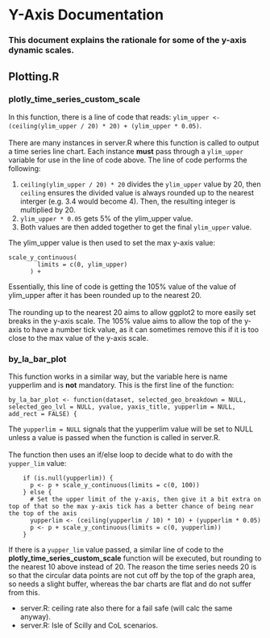 # Y-Axis Documentation
### This document explains the rationale for some of the y-axis dynamic scales.

## Plotting.R
### plotly_time_series_custom_scale
In this function, there is a line of code that reads: `ylim_upper <- (ceiling(ylim_upper / 20) * 20) + (ylim_upper * 0.05)`.\
\
There are many instances in server.R where this function is called to output a time series line chart. Each instance **must** pass through a `ylim_upper` variable for use in the line of code above. The line of code performs the following:
1. `ceiling(ylim_upper / 20) * 20` divides the `ylim_upper` value by 20, then `ceiling` ensures the divided value is always rounded up to the nearest interger (e.g. 3.4 would become 4). Then, the resulting integer is multiplied by 20.
2. `ylim_upper * 0.05` gets 5% of the ylim_upper value.
3. Both values are then added together to get the final `ylim_upper` value.

The ylim_upper value is then used to set the max y-axis value: 
```
scale_y_continuous(
        limits = c(0, ylim_upper)
      ) +
```

Essentially, this line of code is getting the 105% value of the value of ylim_upper after it has been rounded up to the nearest 20.\
\
The rounding up to the nearest 20 aims to allow ggplot2 to more easily set breaks in the y-axis scale. The 105% value aims to allow the top of the y-axis to have a number tick value, as it can sometimes remove this if it is too close to the max value of the y-axis scale.

### by_la_bar_plot
This function works in a similar way, but the variable here is name yupperlim and is **not** mandatory. This is the first line of the function:
```
by_la_bar_plot <- function(dataset, selected_geo_breakdown = NULL, selected_geo_lvl = NULL, yvalue, yaxis_title, yupperlim = NULL, add_rect = FALSE) {
```
The `yupperlim = NULL` signals that the yupperlim value will be set to NULL unless a value is passed when the function is called in server.R.\
\
The function then uses an if/else loop to decide what to do with the `yupper_lim` value:
```
    if (is.null(yupperlim)) {
      p <- p + scale_y_continuous(limits = c(0, 100))
    } else {
      # Set the upper limit of the y-axis, then give it a bit extra on top of that so the max y-axis tick has a better chance of being near the top of the axis
      yupperlim <- (ceiling(yupperlim / 10) * 10) + (yupperlim * 0.05)
      p <- p + scale_y_continuous(limits = c(0, yupperlim))
    }
```
If there is a `yupper_lim` value passed, a similar line of code to the **plotly_time_series_custom_scale** function will be executed, but rounding to the nearest 10 above instead of 20. The reason the time series needs 20 is so that the circular data points are not cut off by the top of the graph area, so needs a slight buffer, whereas the bar charts are flat and
do not suffer from this.





- server.R: ceiling rate also there for a fail safe (will calc the same anyway).
- server.R: Isle of Scilly and CoL scenarios.
